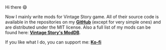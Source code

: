 Hi there :smile:

Now I mainly write mods for Vintage Story game. All of their source code is available in the repositories on my **[GitHub](https://github.com/DArkHekRoMaNT?tab=repositories)** (except for very simple ones) and are distributed under the MIT license. Also a full list of my mods can be found here: **[Vintage Story's ModDB](https://mods.vintagestory.at/list/mod?userid=8)**.

If you like what I do, you can support me: **[Ko-fi](https://ko-fi.com/darkhekromant)**
